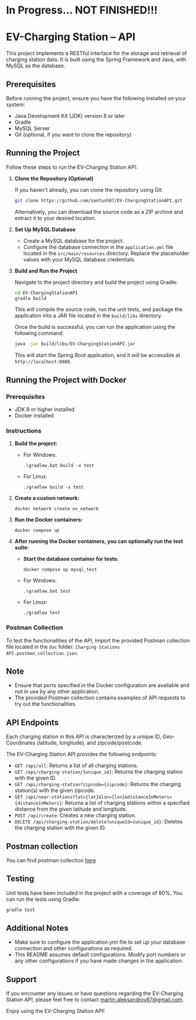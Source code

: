 # In Progress... NOT FINISHED!!!

# EV-Charging Station – API

This project implements a RESTful interface for the storage and retrieval of charging station data. It is built using the Spring Framework and Java, with MySQL as the database.

## Prerequisites

Before running the project, ensure you have the following installed on your system:

- Java Development Kit (JDK) version 8 or later
- Gradle
- MySQL Server
- Git (optional, if you want to clone the repository)

## Running the Project

Follow these steps to run the EV-Charging Station API:

1. **Clone the Repository (Optional)**

   If you haven't already, you can clone the repository using Git:

    ```bash
    git clone https://github.com/santush87/EV-ChargingStationAPI.git
    ```

   Alternatively, you can download the source code as a ZIP archive and extract it to your desired location.

2. **Set Up MySQL Database**

    - Create a MySQL database for the project.
    - Configure the database connection in the `application.yml` file located in the `src/main/resources` directory. Replace the placeholder values with your MySQL database credentials.

3. **Build and Run the Project**

   Navigate to the project directory and build the project using Gradle:

    ```bash
    cd EV-ChargingStationAPI
    gradle build
    ```

   This will compile the source code, run the unit tests, and package the application into a JAR file located in the `build/libs` directory.

   Once the build is successful, you can run the application using the following command:

    ```bash
    java -jar build/libs/EV-ChargingStationAPI.jar
    ```

   This will start the Spring Boot application, and it will be accessible at `http://localhost:8080`.

## Running the Project with Docker

### Prerequisites
- JDK 8 or higher installed
- Docker installed

### Instructions
1. **Build the project:**
   - For Windows:
     ```
     .\gradlew.bat build -x test
     ```
   - For Linux:
     ```
     ./gradlew build -x test
     ```

2. **Create a custom network:**
    ```
    docker network create ev_network
    ```

3. **Run the Docker containers:**
    ```
    docker compose up
    ```

4. **After running the Docker containers, you can optionally run the test suite:**
   - **Start the database container for tests:**
     ```
     docker compose up mysql_test
     ```
   - For Windows:
     ```
     .\gradlew.bat test
     ```
   - For Linux:
     ```
     ./gradlew test
     ```

### Postman Collection
To test the functionalities of the API, import the provided Postman collection file located in the `doc` folder: `Charging Stations API.postman_collection.json`.

## Note
- Ensure that ports specified in the Docker configuration are available and not in use by any other application.
- The provided Postman collection contains examples of API requests to try out the functionalities.

## API Endpoints

Each charging station in this API is characterized by a unique ID, Geo-Coordinates (latitude, longitude), and zipcode/postcode. 

The EV-Charging Station API provides the following endpoints:

- `GET /api/all`: Returns a list of all charging stations.
- `GET /api/charging-station/{unique_id}`: Returns the charging station with the given ID.
- `GET /api/charging-station?zipcode={zipcode}`: Returns the charging station(s) with the given zipcode.
- `GET /api/near-stations?lat={lat}&lon={lon}&distanceInMeters={distanceInMeters}`: Returns a list of charging stations within a specified distance from the given latitude and longitude.
- `POST /api/create`: Creates a new charging station.
- `DELETE /api/charging-station/delete?uniqueId={unique_id}`: Deletes the charging station with the given ID.

## Postman collection

You can find postman collection [here](/docs/Charging%20stations%20API.postman_collection.json)

## Testing

Unit tests have been included in the project with a coverage of 80%. You can run the tests using Gradle:

```bash
gradle test
```

## Additional Notes

- Make sure to configure the application.yml file to set up your database connection and other configurations as required.
- This README assumes default configurations. Modify port numbers or any other configurations if you have made changes in the application.

## Support

If you encounter any issues or have questions regarding the EV-Charging Station API, please feel free to contact [martin.aleksandrov87@gmail.com](mailto:your-email@example.com).

Enjoy using the EV-Charging Station API!
